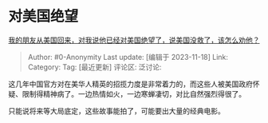 # 对美国绝望
[我的朋友从美国回来，对我说他已经对美国绝望了，说美国没救了，该怎么劝他？](https://www.zhihu.com/question/629853521/answer/3293646318)

> Author: #0-Anonymity
> Last update: [编辑于 2023-11-18]
> Link:
> Category: 
> Tag: [最近更新]
> 评论区:
> 泛讨论:

这几年中国官方对在美华人精英的招揽力度是非常着力的，而这些人被美国政府怀疑、限制得精神病了。一边热情如火，一边寒蝉凄切，对比自然强烈得很了。

只能说将来等大局底定，这些故事能拍了，可能要出大量的经典电影。